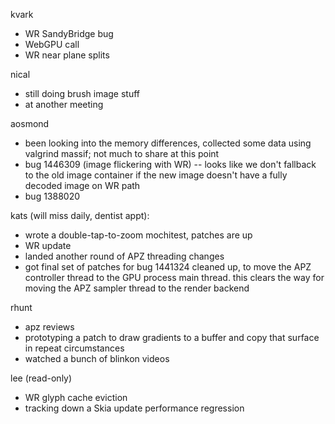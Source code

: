 kvark
* WR SandyBridge bug
* WebGPU call
* WR near plane splits



nical
* still doing brush image stuff
* at another meeting



aosmond
* been looking into the memory differences, collected some data using valgrind massif; not much to share at this point
* bug 1446309 (image flickering with WR) -- looks like we don't fallback to the old image container if the new image doesn't have a fully decoded image on WR path
* bug 1388020



kats (will miss daily, dentist appt):
* wrote a double-tap-to-zoom mochitest, patches are up
* WR update
* landed another round of APZ threading changes
* got final set of patches for bug 1441324 cleaned up, to move the APZ controller thread to the GPU process main thread. this clears the way for moving the APZ sampler thread to the render backend



rhunt
* apz reviews
* prototyping a patch to draw gradients to a buffer and copy that surface in repeat circumstances
* watched a bunch of blinkon videos



lee (read-only)
* WR glyph cache eviction
* tracking down a Skia update performance regression
